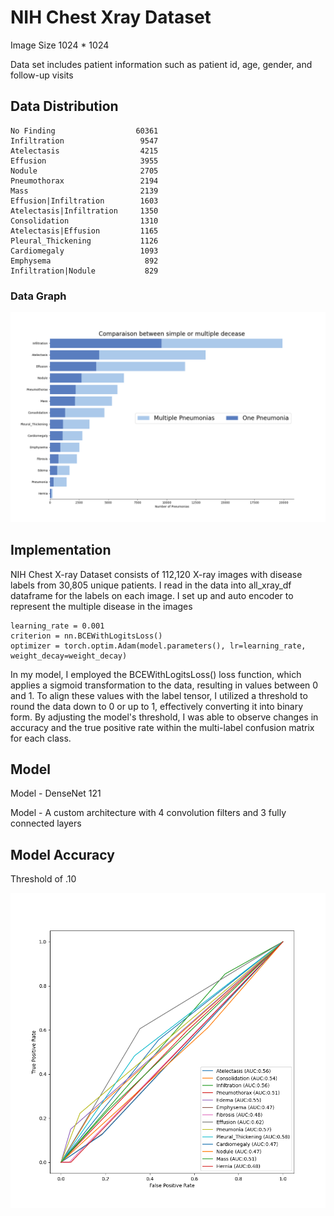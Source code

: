 # NIH Chest Xray Dataset 

Image Size 1024 * 1024 

Data set includes patient information such as patient id, age, gender, and follow-up visits 

## Data Distribution 

```Finding Labels
No Finding                  60361
Infiltration                 9547
Atelectasis                  4215
Effusion                     3955
Nodule                       2705
Pneumothorax                 2194
Mass                         2139
Effusion|Infiltration        1603
Atelectasis|Infiltration     1350
Consolidation                1310
Atelectasis|Effusion         1165
Pleural_Thickening           1126
Cardiomegaly                 1093
Emphysema                     892
Infiltration|Nodule           829
```

### Data Graph

![img.png](img.png)

## Implementation 

NIH Chest X-ray Dataset consists of 112,120 X-ray images with disease labels from 30,805 unique patients. 
I read in the data into all_xray_df dataframe for the labels on each image. I set up and auto encoder to represent the multiple disease in the images

```
learning_rate = 0.001
criterion = nn.BCEWithLogitsLoss()
optimizer = torch.optim.Adam(model.parameters(), lr=learning_rate, weight_decay=weight_decay)
```

In my model, I employed the BCEWithLogitsLoss() loss function, which applies a sigmoid transformation to the data, resulting in values between 0 and 1. 
To align these values with the label tensor, I utilized a threshold to round the data down to 0 or up to 1, effectively converting it into binary form. 
By adjusting the model's threshold, I was able to observe changes in accuracy and the true positive rate within the multi-label confusion matrix for each class. 

## Model 

Model - DenseNet 121 

Model  - A custom architecture with 4 convolution filters and 3 fully connected layers 

## Model Accuracy 

Threshold of .10 

![img_1.png](img_1.png)







